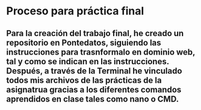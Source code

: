 # Proceso para práctica final
## Para la creación del trabajo final, he creado un repositorio en Pontedatos, siguiendo las instrucciones para trasnformalo en dominio web, tal y como se indican en las instrucciones. Después, a través de la Terminal he vinculado todos mis archivos de las prácticas de la asignatrua gracias a los diferentes comandos aprendidos en clase tales como nano o CMD.

